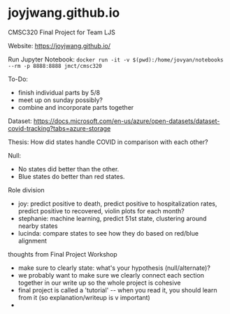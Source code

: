 # joyjwang.github.io
CMSC320 Final Project for Team LJS

Website: https://joyjwang.github.io/

Run Jupyter Notebook: `docker run -it -v $(pwd):/home/jovyan/notebooks --rm -p 8888:8888 jmct/cmsc320`

To-Do:
- finish individual parts by 5/8
- meet up on sunday possibly?
- combine and incorporate parts together

Dataset:
https://docs.microsoft.com/en-us/azure/open-datasets/dataset-covid-tracking?tabs=azure-storage

Thesis:
How did states handle COVID in comparison with each other?

Null:
- No states did better than the other.
- Blue states do better than red states.

Role division
- joy: predict positive to death, predict positive to hospitalization rates, predict positive to recovered, violin plots for each month?
- stephanie: machine learning, predict 51st state, clustering around nearby states
- lucinda: compare states to see how they do based on red/blue alignment

thoughts from Final Project Workshop 
- make sure to clearly state: what's your hypothesis (null/alternate)?
- we probably want to make sure we clearly connect each section together in our write up so the whole project is cohesive
- final project is called a 'tutorial' -- when you read it, you should learn from it (so explanation/writeup is v important)
- 